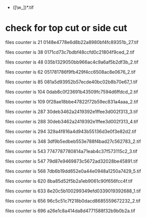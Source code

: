 - ([\w_])*.tif

# check for top cut or side cut

files counter is 21
0148e4778e6d8b22a8980bf4fc89351b_27.tif

files counter is 38
0171cd73c7bdbf48ccfd0c21804f9ced_2.tif

files counter is 48
035b1329050bb966ac4c9a6af5b2df3b_2.tif

files counter is 62
051781786f9fb429f4cc6508ac8e0676_2.tif

files counter is 85
081a5d93952b57ecde40bc02b8b70e67_1.tif

files counter is 104
0dab8c0f23691b43509fc7594d6ffdcd_2.tif

files counter is 109
0f28ae18bbe47822f72b59ec831a4aaa_2.tif

files counter is 287
30deb3462a2419392e1ffee3d002f313_3.tif

files counter is 288
30deb3462a2419392e1ffee3d002f313_4.tif

files counter is 294
329a4f816a4d943b55136d3e0f3e82d2.tif

files counter is 348
3df9b5edbeb553e788f4bad27c562783_2.tif

files counter is 543
7747787780814a71eab4c37f573115c2_3.tif

files counter is 547
79d87e9469873c5672ad32028be45891.tif

files counter is 568
7db6b19dd652e0a44e0948a1250a7429_5.tif

files counter is 620
8ba85d52f5b2a1eb9061c90f656fcc4f.tif

files counter is 633
8e20c5b100299349efd0339019392688_1.tif

files counter is 656
96c5c51c7f218b0dacd8685559672232_2.tif

files counter is 696
a26e1c8a414da8d4771588f32b9b0b2a.tif